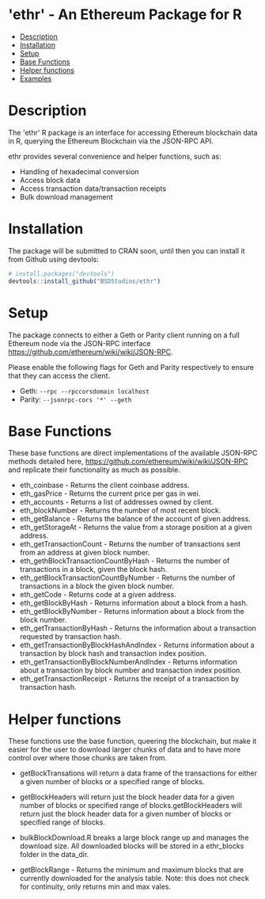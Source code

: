 'ethr' - An Ethereum Package for R
================

-   [Description](#description)
-   [Installation](#installation)
-   [Setup](#setup)
-   [Base Functions](#base-functions)
-   [Helper functions](#helper-functions)
-   [Examples](#examples)

Description
===========

The 'ethr' R package is an interface for accessing Ethereum blockchain data in R, querying the Ethereum Blockchain via the JSON-RPC API.

ethr provides several convenience and helper functions, such as:

-   Handling of hexadecimal conversion
-   Access block data
-   Access transaction data/transaction receipts
-   Bulk download management

Installation
============

The package will be submitted to CRAN soon, until then you can install it from Github using devtools:

``` r
# install.packages("devtools")
devtools::install_github("BSDStudios/ethr")
```

Setup
=====

The package connects to either a Geth or Parity client running on a full Ethereum node via the JSON-RPC interface <https://github.com/ethereum/wiki/wiki/JSON-RPC>.

Please enable the following flags for Geth and Parity respectively to ensure that they can access the client.

-   Geth: `--rpc --rpccorsdomain localhost`
-   Parity: `--jsonrpc-cors '*' --geth`

Base Functions
==============

These base functions are direct implementations of the available JSON-RPC methods detailed here, <https://github.com/ethereum/wiki/wiki/JSON-RPC> and replicate their functionality as much as possible.

-   eth\_coinbase - Returns the client coinbase address.
-   eth\_gasPrice - Returns the current price per gas in wei.
-   eth\_accounts - Returns a list of addresses owned by client.
-   eth\_blockNumber - Returns the number of most recent block.
-   eth\_getBalance - Returns the balance of the account of given address.
-   eth\_getStorageAt - Returns the value from a storage position at a given address.
-   eth\_getTransactionCount - Returns the number of transactions sent from an address at given block number.
-   eth\_gethBlockTransactionCountByHash - Returns the number of transactions in a block, given the block hash.
-   eth\_getBlockTransactionCountByNumber - Returns the number of transactions in a block the given block number.
-   eth\_getCode - Returns code at a given address.
-   eth\_getBlockByHash - Returns information about a block from a hash.
-   eth\_getBlockByNumber - Returns information about a block from the block number.
-   eth\_getTransactionByHash - Returns the information about a transaction requested by transaction hash.
-   eth\_getTransactionByBlockHashAndIndex - Returns information about a transaction by block hash and transaction index position.
-   eth\_getTransactionByBlockNumberAndIndex - Returns information about a transaction by block number and transaction index position.
-   eth\_getTransactionReceipt - Returns the receipt of a transaction by transaction hash.

Helper functions
================

These functions use the base function, queering the blockchain, but make it easier for the user to download larger chunks of data and to have more control over where those chunks are taken from.

-   getBockTransations will return a data frame of the transactions for either a given number of blocks or a specified range of blocks.

-   getBlockHeaders will return just the block header data for a given number of blocks or specified range of blocks.getBlockHeaders will return just the block header data for a given number of blocks or specified range of blocks.

-   bulkBlockDownload.R breaks a large block range up and manages the download size. All downloaded blocks will be stored in a ethr\_blocks folder in the data\_dir.

-   getBlockRange - Returns the minimum and maximum blocks that are currently downloaded for the analysis table. Note: this does not check for continuity, only returns min and max vales.

